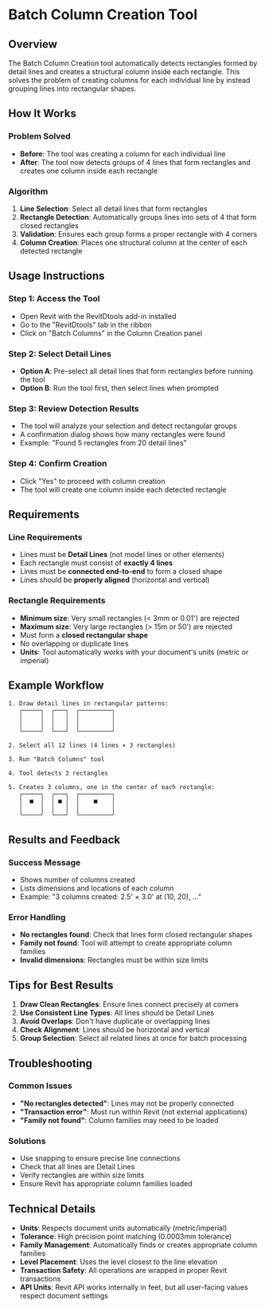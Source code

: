 # Batch Column Creation Tool

## Overview
The Batch Column Creation tool automatically detects rectangles formed by detail lines and creates a structural column inside each rectangle. This solves the problem of creating columns for each individual line by instead grouping lines into rectangular shapes.

## How It Works

### Problem Solved
- **Before**: The tool was creating a column for each individual line
- **After**: The tool now detects groups of 4 lines that form rectangles and creates one column inside each rectangle

### Algorithm
1. **Line Selection**: Select all detail lines that form rectangles
2. **Rectangle Detection**: Automatically groups lines into sets of 4 that form closed rectangles
3. **Validation**: Ensures each group forms a proper rectangle with 4 corners
4. **Column Creation**: Places one structural column at the center of each detected rectangle

## Usage Instructions

### Step 1: Access the Tool
- Open Revit with the RevitDtools add-in installed
- Go to the "RevitDtools" tab in the ribbon
- Click on "Batch Columns" in the Column Creation panel

### Step 2: Select Detail Lines
- **Option A**: Pre-select all detail lines that form rectangles before running the tool
- **Option B**: Run the tool first, then select lines when prompted

### Step 3: Review Detection Results
- The tool will analyze your selection and detect rectangular groups
- A confirmation dialog shows how many rectangles were found
- Example: "Found 5 rectangles from 20 detail lines"

### Step 4: Confirm Creation
- Click "Yes" to proceed with column creation
- The tool will create one column inside each detected rectangle

## Requirements

### Line Requirements
- Lines must be **Detail Lines** (not model lines or other elements)
- Each rectangle must consist of **exactly 4 lines**
- Lines must be **connected end-to-end** to form a closed shape
- Lines should be **properly aligned** (horizontal and vertical)

### Rectangle Requirements
- **Minimum size**: Very small rectangles (< 3mm or 0.01') are rejected
- **Maximum size**: Very large rectangles (> 15m or 50') are rejected
- Must form a **closed rectangular shape**
- No overlapping or duplicate lines
- **Units**: Tool automatically works with your document's units (metric or imperial)

## Example Workflow

```
1. Draw detail lines in rectangular patterns:
   ┌─────┐  ┌───┐  ┌─────────┐
   │     │  │   │  │         │
   │     │  │   │  │         │
   └─────┘  └───┘  └─────────┘

2. Select all 12 lines (4 lines × 3 rectangles)

3. Run "Batch Columns" tool

4. Tool detects 3 rectangles

5. Creates 3 columns, one in the center of each rectangle:
   ┌─────┐  ┌───┐  ┌─────────┐
   │  ■  │  │ ■ │  │    ■    │
   │     │  │   │  │         │
   └─────┘  └───┘  └─────────┘
```

## Results and Feedback

### Success Message
- Shows number of columns created
- Lists dimensions and locations of each column
- Example: "3 columns created: 2.5' × 3.0' at (10, 20), ..."

### Error Handling
- **No rectangles found**: Check that lines form closed rectangular shapes
- **Family not found**: Tool will attempt to create appropriate column families
- **Invalid dimensions**: Rectangles must be within size limits

## Tips for Best Results

1. **Draw Clean Rectangles**: Ensure lines connect precisely at corners
2. **Use Consistent Line Types**: All lines should be Detail Lines
3. **Avoid Overlaps**: Don't have duplicate or overlapping lines
4. **Check Alignment**: Lines should be horizontal and vertical
5. **Group Selection**: Select all related lines at once for batch processing

## Troubleshooting

### Common Issues
- **"No rectangles detected"**: Lines may not be properly connected
- **"Transaction error"**: Must run within Revit (not external applications)
- **"Family not found"**: Column families may need to be loaded

### Solutions
- Use snapping to ensure precise line connections
- Check that all lines are Detail Lines
- Verify rectangles are within size limits
- Ensure Revit has appropriate column families loaded

## Technical Details

- **Units**: Respects document units automatically (metric/imperial)
- **Tolerance**: High precision point matching (0.0003mm tolerance)
- **Family Management**: Automatically finds or creates appropriate column families
- **Level Placement**: Uses the level closest to the line elevation
- **Transaction Safety**: All operations are wrapped in proper Revit transactions
- **API Units**: Revit API works internally in feet, but all user-facing values respect document settings